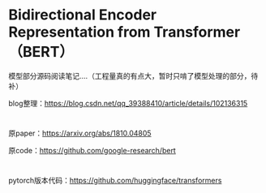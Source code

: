 # Bidirectional Encoder Representation from Transformer（BERT）

模型部分源码阅读笔记....（工程量真的有点大，暂时只啃了模型处理的部分，待补）

blog整理：https://blog.csdn.net/qq_39388410/article/details/102136315

#

原paper：https://arxiv.org/abs/1810.04805

原code：https://github.com/google-research/bert

#

pytorch版本代码：https://github.com/huggingface/transformers
